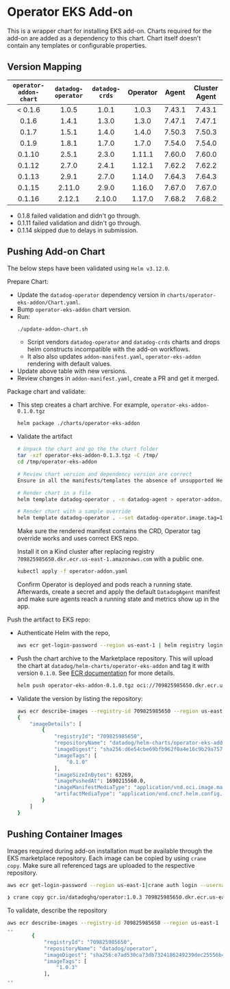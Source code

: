 # Operator EKS Add-on

This is a wrapper chart for installing EKS add-on. Charts required for the add-on are added as a dependency to this chart. Chart itself doesn't contain any templates or configurable properties.

## Version Mapping
| `operator-addon-chart` | `datadog-operator` | `datadog-crds` | Operator | Agent | Cluster Agent |
| :-: | :-: | :-: | :-: | :-: | :-: |
| < 0.1.6 | 1.0.5 | 1.0.1 | 1.0.3 | 7.43.1 | 7.43.1 | 
| 0.1.6 | 1.4.1 | 1.3.0 | 1.3.0 | 7.47.1 | 7.47.1 |
| 0.1.7 | 1.5.1 | 1.4.0 | 1.4.0 | 7.50.3 | 7.50.3 |
| 0.1.9 | 1.8.1 | 1.7.0 | 1.7.0 | 7.54.0 | 7.54.0 |
| 0.1.10 | 2.5.1 | 2.3.0 | 1.11.1 | 7.60.0 | 7.60.0 |
| 0.1.12 | 2.7.0 | 2.4.1 | 1.12.1 | 7.62.2 | 7.62.2 |
| 0.1.13 | 2.9.1 | 2.7.0 | 1.14.0 | 7.64.3 | 7.64.3 |
| 0.1.15 | 2.11.0 | 2.9.0 | 1.16.0 | 7.67.0 | 7.67.0 |
| 0.1.16 | 2.12.1 | 2.10.0 | 1.17.0 | 7.68.2 | 7.68.2 |

* 0.1.8 failed validation and didn't go through.
* 0.1.11 failed validation and didn't go through.
* 0.1.14 skipped due to delays in submission.

## Pushing Add-on Chart

The below steps have been validated using `Helm v3.12.0`.

Prepare Chart:

* Update the `datadog-operator` dependency version in `charts/operator-eks-addon/Chart.yaml`.
* Bump `operator-eks-addon` chart version.
* Run:
    ```sh
    ./update-addon-chart.sh
    ```
  * Script vendors `datadog-operator` and `datadog-crds` charts and drops helm constructs incompatible with the add-on workflows.
  * It also also updates `addon-manifest.yaml`, `operator-eks-addon` rendering with default values.
* Update above table with new versions.
* Review changes in `addon-manifest.yaml`, create a PR and get it merged.

Package chart and validate:

* This step creates a chart archive. For example, `operator-eks-addon-0.1.0.tgz`
    ```sh
    helm package ./charts/operator-eks-addon
    ```

* Validate the artifact
    ```sh
    # Unpack the chart and go the the chart folder
    tar -xzf operator-eks-addon-0.1.3.tgz -C /tmp/
    cd /tmp/operator-eks-addon

    # Review chart version and dependency version are correct
    Ensure in all the manifests/templates the absence of unsupported Helm objects.

    # Render chart in a file
    helm template datadog-operator . -n datadog-agent > operator-addon.yaml

    # Render chart with a sample override
    helm template datadog-operator . --set datadog-operator.image.tag=1.2.0 > operator-addon.yaml
    ```
    Make sure the rendered manifest contains the CRD, Operator tag override works and uses correct EKS repo. 

    Install it on a Kind cluster after replacing registry `709825985650.dkr.ecr.us-east-1.amazonaws.com` with a public one.

    ```sh
    kubectl apply -f operator-addon.yaml
    ```
    Confirm Operator is deployed and pods reach a running state. Afterwards, create a secret and apply the default `DatadogAgent` manifest and make sure agents reach a running state and metrics show up in the app.

Push the artifact to EKS repo:
* Authenticate Helm with the repo, 
    ```sh
    aws ecr get-login-password --region us-east-1 | helm registry login --username AWS --password-stdin 709825985650.dkr.ecr.us-east-1.amazonaws.com
    ```

* Push the chart archive to the Marketplace repository. This will upload the chart at `datadog/helm-charts/operator-eks-addon` and tag it with version `0.1.0`. See [ECR documentation][eks-helm-push] for more details.
    ```sh
    helm push operator-eks-addon-0.1.0.tgz oci://709825985650.dkr.ecr.us-east-1.amazonaws.com/datadog/helm-charts
    ```

* Validate the version by listing the repository:
    ```sh
    aws ecr describe-images --registry-id 709825985650 --region us-east-1  --repository-name datadog/helm-charts/operator-eks-addon
    {
        "imageDetails": [
            {
                "registryId": "709825985650",
                "repositoryName": "datadog/helm-charts/operator-eks-addon",
                "imageDigest": "sha256:d6e54cbe69bfb962f0a4e16c9b29a7572f6aaf479de347f91bea8331a1a867f9",
                "imageTags": [
                    "0.1.0"
                ],
                "imageSizeInBytes": 63269,
                "imagePushedAt": 1690215560.0,
                "imageManifestMediaType": "application/vnd.oci.image.manifest.v1+json",
                "artifactMediaType": "application/vnd.cncf.helm.config.v1+json"
            }
        ]
    }
    ```

## Pushing Container Images
Images required during add-on installation must be available through the EKS marketplace repository. Each image can be copied by using `crane copy`. Make sure all referenced tags are uploaded to the respective repository.
```sh
aws ecr get-login-password --region us-east-1|crane auth login --username AWS --password-stdin 709825985650.dkr.ecr.us-east-1.amazonaws.com

❯ crane copy gcr.io/datadoghq/operator:1.0.3 709825985650.dkr.ecr.us-east-1.amazonaws.com/datadog/operator:1.0.3
```

To validate, describe the repository
```sh
aws ecr describe-images --registry-id 709825985650 --region us-east-1  --repository-name datadog/operator
..
        {
            "registryId": "709825985650",
            "repositoryName": "datadog/operator",
            "imageDigest": "sha256:e7ad530ca73db7324186249239dec25556b4d60d85fa9ba0374dd2d0468795b3",
            "imageTags": [
                "1.0.3"
            ],
..
```

[eks-helm-push]: https://docs.aws.amazon.com/AmazonECR/latest/userguide/push-oci-artifact.html
